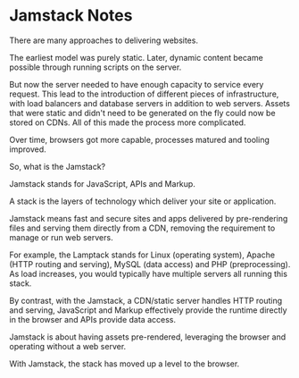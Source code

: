 # Jamstack Notes

There are many approaches to delivering websites.

The earliest model was purely static. Later, dynamic content became possible through running scripts on the server.

But now the server needed to have enough capacity to service every request. This lead to the introduction of different pieces of infrastructure, with load balancers and database servers in addition to web servers. Assets that were static and didn't need to be generated on the fly could now be stored on CDNs. All of this made the process more complicated.

Over time, browsers got more capable, processes matured and tooling improved.

So, what is the Jamstack?

Jamstack stands for JavaScript, APIs and Markup.

A stack is the layers of technology which deliver your site or application.

Jamstack means fast and secure sites and apps delivered by pre-rendering files and serving them directly from a CDN, removing the requirement to manage or run web servers.

For example, the Lamptack stands for Linux (operating system), Apache (HTTP routing and serving), MySQL (data access) and PHP (preprocessing). As load increases, you would typically have multiple servers all running this stack.

By contrast, with the Jamstack, a CDN/static server handles HTTP routing and serving, JavaScript and Markup effectively provide the runtime directly in the browser and APIs provide data access.

Jamstack is about having assets pre-rendered, leveraging the browser and operating without a web server.

With Jamstack, the stack has moved up a level to the browser.
